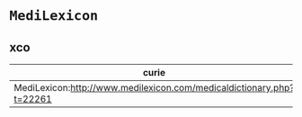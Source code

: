 # `MediLexicon`

## xco

| curie                                                                |   usages | nodes                                             |
|----------------------------------------------------------------------|----------|---------------------------------------------------|
| MediLexicon:http://www.medilexicon.com/medicaldictionary.php?t=22261 |        1 | [XCO:0000091](https://bioregistry.io/XCO:0000091) |

